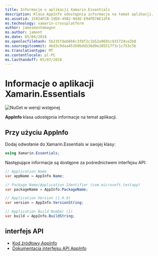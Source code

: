 ```yaml
---
title: Informacje o aplikacji Xamarin.Essentials
description: Klasa AppInfo udostępnia informacje na temat aplikacji.
ms.assetid: 15924FCB-19E0-45B2-944E-E94FD7AE12FA
ms.technology: xamarin-crossplatform
author: jamesmontemagno
ms.author: jamont
ms.date: 05/04/2018
ms.openlocfilehash: 5b235fdeb666c3f8f2c1b52a9691c931724ce2b8
ms.sourcegitcommit: 46d3c9daa45350bdd536d9e105517f3c1c753c5b
ms.translationtype: MT
ms.contentlocale: pl-PL
ms.lasthandoff: 05/07/2018
---
```

# <a name="xamarinessentials-app-information"></a>Informacje o aplikacji Xamarin.Essentials

![NuGet w wersji wstępnej](~/media/shared/pre-release.png)

**AppInfo** klasa udostępnia informacje na temat aplikacji.

## <a name="using-appinfo"></a>Przy użyciu AppInfo

Dodaj odwołanie do Xamarin.Essentials w swojej klasy:

```csharp
using Xamarin.Essentials;
```

Następujące informacje są dostępne za pośrednictwem interfejsu API:

```csharp
// Application Name
var appName = AppInfo.Name;

// Package Name/Application Identifier (com.microsoft.testapp)
var packageName = AppInfo.PackageName;

// Application Version (1.0.0)
var version = AppInfo.VersionString;

// Application Build Number (1)
var build = AppInfo.BuildString;
```

## <a name="api"></a>interfejs API

- [Kod źródłowy AppInfo](https://github.com/xamarin/Essentials/tree/master/Essentials/AppInfo)
- [Dokumentacja interfejsu API AppInfo](xref:Xamarin.Essentials.AppInfo)

